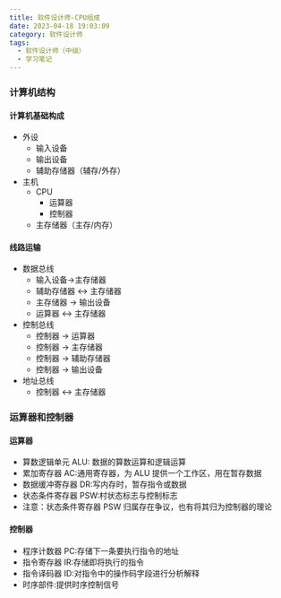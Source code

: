 ```yaml
---
title: 软件设计师-CPU组成
date: 2023-04-18 19:03:09
category: 软件设计师
tags:
  - 软件设计师（中级）
  - 学习笔记
---
```


<!--more-->

### 计算机结构

#### 计算机基础构成

- 外设
  - 输入设备
  - 输出设备
  - 辅助存储器（辅存/外存）
- 主机
  - CPU
    - 运算器
    - 控制器
  - 主存储器（主存/内存）

#### 线路运输

- 数据总线
  - 输入设备->主存储器
  - 辅助存储器 <-> 主存储器
  - 主存储器 -> 输出设备
  - 运算器 <-> 主存储器
- 控制总线
  - 控制器 -> 运算器
  - 控制器 -> 主存储器
  - 控制器 -> 辅助存储器
  - 控制器 -> 输出设备
- 地址总线
  - 控制器 <-> 主存储器

### 运算器和控制器

#### 运算器

- 算数逻辑单元 ALU: 数据的算数运算和逻辑运算
- 累加寄存器 AC:通用寄存器，为 ALU 提供一个工作区，用在暂存数据
- 数据缓冲寄存器 DR:写内存时，暂存指令或数据
- 状态条件寄存器 PSW:村状态标志与控制标志
- 注意：状态条件寄存器 PSW 归属存在争议，也有将其归为控制器的理论

#### 控制器

- 程序计数器 PC:存储下一条要执行指令的地址
- 指令寄存器 IR:存储即将执行的指令
- 指令译码器 ID:对指令中的操作码字段进行分析解释
- 时序部件:提供时序控制信号
